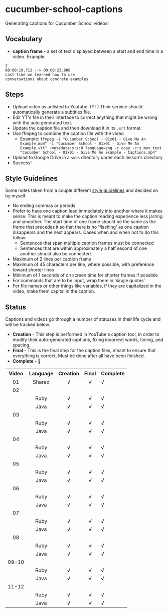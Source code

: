 # cucumber-school-captions

Generating captions for Cucumber School videos!

## Vocabulary

* **caption frame** - a set of text displayed between a start and end time in a video. Example:

```text
2
00:00:19.712 --> 00:00:23.900
Last time we learned how to use
conversations about concrete examples
```

## Steps

* Upload video as unlisted to Youtube. (YT) Their service should automatically generate a subtitles file.
* Edit YT's file in their interface to correct anything that might be wrong with the auto generated text.
* Update the caption file and then download it in its `.srt` format.
* Use ffmpeg to combine the caption file with the video
  * Example: `ffmpeg -i "Cucumber School - 01x01 - Give Me An Example.mp4" -i "Cucumber School - 01x01 - Give Me An Example.vtt" -metadata:s:s:0 language=eng -c copy -c:s mov_text "Cucumber School - 01x01 - Give Me An Example - Captions.mp4"`
* Upload to Google Drive in a `subs` directory under each lesson's directory
* Success!

## Style Guidelines

Some notes taken from a couple different [style guidelines](http://bbc.github.io/subtitle-guidelines/) and decided on by myself.

* No ending commas or periods
* Prefer to have one caption lead immediately into another where it makes sense. This is meant to make the caption reading experience less jarring and smoother. The start time of one frame should be the same as the frame that precedes it so that there is no 'flashing' as one caption disappears and the next appears. Cases when and when not to do this follow:
  * Sentences that span multiple caption frames must be connected
  * Sentences that are within approximately a half second of one another should also be connected.
* Maximum of 2 lines per caption frame
* Maximum of 45 characters per line, where possible, with preference toward shorter lines
* Minimum of 1 seconds of on screen time for shorter frames if possible
* For commands that are to be input, wrap them in 'single quotes'
* For file names or other things like variables, if they are capitalized in the video, make them capital in the caption.

## Status

Captions and videos go through a number of statuses in their life cycle and will be tracked below.

* **Creation** - This step is performed in YouTube's caption tool, in order to modify their auto-generated captions, fixing incorrect words, timing, and spacing.
* **Final** - This is the final step for the caption files, meant to ensure that everything is correct. Must be done after all have been finished.
* **Complete** - 🎉

| Video | Language | Creation | Final | Complete |
|:-----:|:--------:|:--------:|:-----:|----------|
| 01    | Shared   | √        | √     | √        |
| 02    |          |          |       |          |
|       | Ruby     | √        | √     | √        |
|       | Java     | √        | √     | √        |
| 03    |          |          |       |          |
|       | Ruby     | √        | √     | √        |
|       | Java     | √        | √     | √        |
| 04    |          |          |       |          |
|       | Ruby     | √        | √     | √        |
|       | Java     | √        | √     | √        |
| 05    |          |          |       |          |
|       | Ruby     | √        | √     | √        |
|       | Java     | √        | √     | √        |
| 06    |          |          |       |          |
|       | Ruby     | √        | √     | √        |
|       | Java     | √        | √     | √        |
| 07    |          |          |       |          |
|       | Ruby     | √        | √     | √        |
|       | Java     | √        | √     | √        |
| 08    |          |          |       |          |
|       | Ruby     | √        | √     | √        |
|       | Java     | √        | √     | √        |
| 09-10 |          |          |       |          |
|       | Ruby     | √        | √     | √        |
|       | Java     | √        | √     | √        |
| 11-12 |          |          |       |          |
|       | Ruby     | √        | √     | √        |
|       | Java     | √        | √     | √        |
